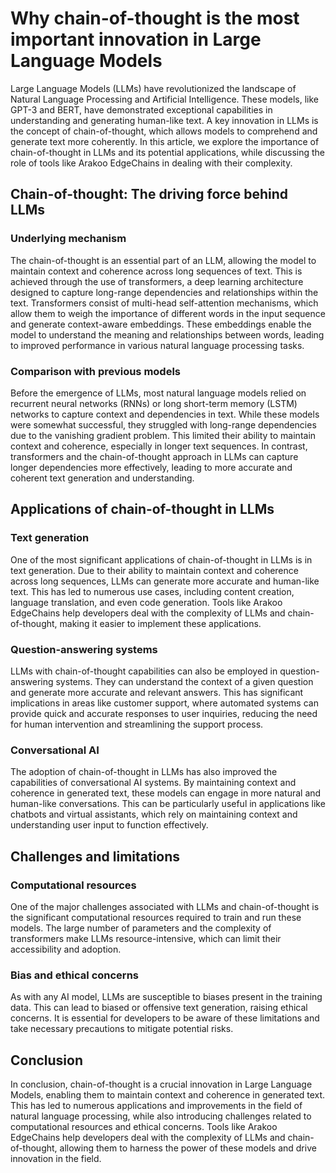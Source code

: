 # Why chain-of-thought is the most important innovation in Large Language Models

Large Language Models (LLMs) have revolutionized the landscape of Natural Language Processing and Artificial Intelligence. These models, like GPT-3 and BERT, have demonstrated exceptional capabilities in understanding and generating human-like text. A key innovation in LLMs is the concept of chain-of-thought, which allows models to comprehend and generate text more coherently. In this article, we explore the importance of chain-of-thought in LLMs and its potential applications, while discussing the role of tools like Arakoo EdgeChains in dealing with their complexity.

## Chain-of-thought: The driving force behind LLMs

### Underlying mechanism

The chain-of-thought is an essential part of an LLM, allowing the model to maintain context and coherence across long sequences of text. This is achieved through the use of transformers, a deep learning architecture designed to capture long-range dependencies and relationships within the text. Transformers consist of multi-head self-attention mechanisms, which allow them to weigh the importance of different words in the input sequence and generate context-aware embeddings. These embeddings enable the model to understand the meaning and relationships between words, leading to improved performance in various natural language processing tasks.

### Comparison with previous models

Before the emergence of LLMs, most natural language models relied on recurrent neural networks (RNNs) or long short-term memory (LSTM) networks to capture context and dependencies in text. While these models were somewhat successful, they struggled with long-range dependencies due to the vanishing gradient problem. This limited their ability to maintain context and coherence, especially in longer text sequences. In contrast, transformers and the chain-of-thought approach in LLMs can capture longer dependencies more effectively, leading to more accurate and coherent text generation and understanding.

## Applications of chain-of-thought in LLMs

### Text generation

One of the most significant applications of chain-of-thought in LLMs is in text generation. Due to their ability to maintain context and coherence across long sequences, LLMs can generate more accurate and human-like text. This has led to numerous use cases, including content creation, language translation, and even code generation. Tools like Arakoo EdgeChains help developers deal with the complexity of LLMs and chain-of-thought, making it easier to implement these applications.

### Question-answering systems

LLMs with chain-of-thought capabilities can also be employed in question-answering systems. They can understand the context of a given question and generate more accurate and relevant answers. This has significant implications in areas like customer support, where automated systems can provide quick and accurate responses to user inquiries, reducing the need for human intervention and streamlining the support process.

### Conversational AI

The adoption of chain-of-thought in LLMs has also improved the capabilities of conversational AI systems. By maintaining context and coherence in generated text, these models can engage in more natural and human-like conversations. This can be particularly useful in applications like chatbots and virtual assistants, which rely on maintaining context and understanding user input to function effectively.

## Challenges and limitations

### Computational resources

One of the major challenges associated with LLMs and chain-of-thought is the significant computational resources required to train and run these models. The large number of parameters and the complexity of transformers make LLMs resource-intensive, which can limit their accessibility and adoption.

### Bias and ethical concerns

As with any AI model, LLMs are susceptible to biases present in the training data. This can lead to biased or offensive text generation, raising ethical concerns. It is essential for developers to be aware of these limitations and take necessary precautions to mitigate potential risks.

## Conclusion

In conclusion, chain-of-thought is a crucial innovation in Large Language Models, enabling them to maintain context and coherence in generated text. This has led to numerous applications and improvements in the field of natural language processing, while also introducing challenges related to computational resources and ethical concerns. Tools like Arakoo EdgeChains help developers deal with the complexity of LLMs and chain-of-thought, allowing them to harness the power of these models and drive innovation in the field.
